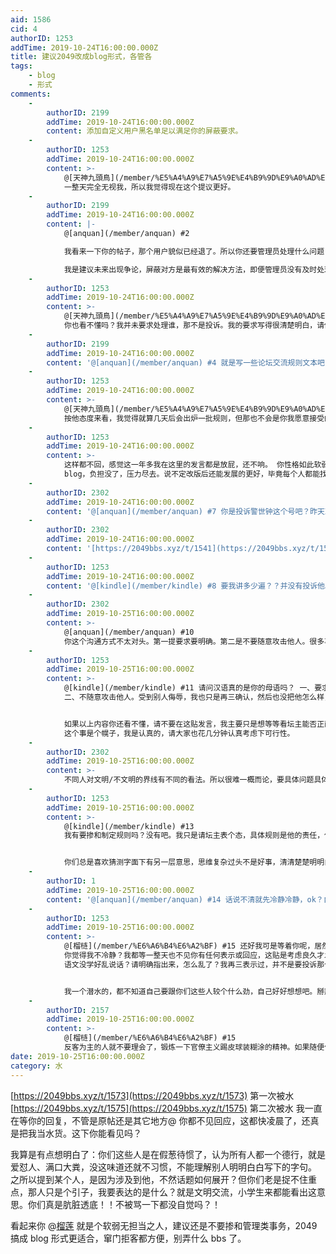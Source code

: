 ```yaml
---
aid: 1586
cid: 4
authorID: 1253
addTime: 2019-10-24T16:00:00.000Z
title: 建议2049改成blog形式，各管各
tags:
    - blog
    - 形式
comments:
    -
        authorID: 2199
        addTime: 2019-10-24T16:00:00.000Z
        content: 添加自定义用户黑名单足以满足你的屏蔽要求。
    -
        authorID: 1253
        addTime: 2019-10-24T16:00:00.000Z
        content: >-
            @[天神九頭鳥](/member/%E5%A4%A9%E7%A5%9E%E4%B9%9D%E9%A0%AD%E9%B3%A5) #1
            一整天完全无视我，所以我觉得现在这个提议更好。
    -
        authorID: 2199
        addTime: 2019-10-24T16:00:00.000Z
        content: |-
            @[anquan](/member/anquan) #2

            我看来一下你的帖子，那个用户貌似已经退了。所以你还要管理员处理什么问题？

            我是建议未来出现争论，屏蔽对方是最有效的解决方法，即便管理员没有及时处理，也能保护自己不收到进一步骚扰，之后顺手举报也可以。
    -
        authorID: 1253
        addTime: 2019-10-24T16:00:00.000Z
        content: >-
            @[天神九頭鳥](/member/%E5%A4%A9%E7%A5%9E%E4%B9%9D%E9%A0%AD%E9%B3%A5) #3
            你也看不懂吗？我并未要求处理谁，那不是投诉。我的要求写得很清楚明白，请他针对这种污秽的发言方式做出警告和限制，也就是广而告之要文明交流，不然就会有措施反制。
    -
        authorID: 2199
        addTime: 2019-10-24T16:00:00.000Z
        content: '@[anquan](/member/anquan) #4 就是写一些论坛交流规则文本吧，目前还没有制定。在此之前你只有耐心等待了。'
    -
        authorID: 1253
        addTime: 2019-10-24T16:00:00.000Z
        content: >-
            @[天神九頭鳥](/member/%E5%A4%A9%E7%A5%9E%E4%B9%9D%E9%A0%AD%E9%B3%A5) #5
            按他态度来看，我觉得就算几天后会出炉一批规则，但那也不会是你我愿意接受的。
    -
        authorID: 1253
        addTime: 2019-10-24T16:00:00.000Z
        content: >-
            这样都不回，感觉这一年多我在这里的发言都是放屁，还不响。 你性格如此软弱，真心建议改版成
            blog，负担没了，压力尽去。说不定改版后还能发展的更好，毕竟每个人都能找到去处，不用现在这样过于纠缠不休。
    -
        authorID: 2302
        addTime: 2019-10-24T16:00:00.000Z
        content: '@[anquan](/member/anquan) #7 你是投诉警世钟这个号吧？昨天就看到管理员警告他了。你可以自己搜一下相关帖子。'
    -
        authorID: 2302
        addTime: 2019-10-24T16:00:00.000Z
        content: '[https://2049bbs.xyz/t/1541](https://2049bbs.xyz/t/1541)'
    -
        authorID: 1253
        addTime: 2019-10-24T16:00:00.000Z
        content: '@[kindle](/member/kindle) #8 要我讲多少遍？？并没有投诉他。真是怀疑你们的母语是什么。'
    -
        authorID: 2302
        addTime: 2019-10-25T16:00:00.000Z
        content: >-
            @[anquan](/member/anquan) #10
            你这个沟通方式不太对头。第一提要求要明确。第二是不要随意攻击他人。很多事情都要协商谈判，不是闹情绪就能解决的。
    -
        authorID: 1253
        addTime: 2019-10-25T16:00:00.000Z
        content: >-
            @[kindle](/member/kindle) #11 请问汉语真的是你的母语吗？ 一、要求明确。就是要求坛主规范发言、文明交流。
            二、不随意攻击他人。受到别人侮辱，我也只是再三确认，然后也没把他怎么样，只是跟坛主描述了这是一种如何恶劣的行为。然而，坛主个性太软，不愿意发布文明交流的规范，我骂他一句怎么了？他自己都没发言。


            如果以上内容你还看不懂，请不要在这贴发言，我主要只是想等等看坛主能否正面回复。 另外，你们也不要觉得改 blog
            这个事是个幌子，我是认真的，请大家也花几分钟认真考虑下可行性。
    -
        authorID: 2302
        addTime: 2019-10-25T16:00:00.000Z
        content: >-
            不同人对文明/不文明的界线有不同的看法。所以很难一概而论，要具体问题具体分析。我认为受了冒犯的苦主自己举报比较合适。而且要具体明确说是那一条留言，不可泛泛而论。
    -
        authorID: 1253
        addTime: 2019-10-25T16:00:00.000Z
        content: >-
            @[kindle](/member/kindle) #13
            我有要掺和制定规则吗？没有吧。我只是请坛主表个态，具体规则是他的责任，但是没有任何回应。


            你们总是喜欢猜测字面下有另一层意思，思维复杂过头不是好事，清清楚楚明明白白的字句都理解不了。我所说的任何一句话都直白地表达出我的意思，描述也好，指责也罢，骂人也都不带拐弯的，就只是讽刺时可能有个别人还理解不了。
    -
        authorID: 1
        addTime: 2019-10-25T16:00:00.000Z
        content: '@[anquan](/member/anquan) #14 话说不清就先冷静冷静，ok？自己语文没学好就别乱说话。'
    -
        authorID: 1253
        addTime: 2019-10-25T16:00:00.000Z
        content: >-
            @[榴梿](/member/%E6%A6%B4%E6%A2%BF) #15 还好我可是等着你呢，居然这么晚才回复，但是这算个什么？
            你觉得我不冷静？我都等一整天也不见你有任何表示或回应，这贴是考虑良久才发的，观点也很清晰，如果有什么不对请直接指出来，不要用这种话语来敷衍。为表示愤怒我是骂了你一句，但你在意的不是我骂你吧，因为我说你软弱？
            语文没学好乱说话？请明确指出来，怎么乱了？我再三表示过，并不是要投诉那个侮辱我的人，诉求就是规范发言、文明交流，我反复给你们纠正过多少次？？我都懒得数了。


            我一个潜水的，都不知道自己要跟你们这些人较个什么劲，自己好好想想吧。掰掰了。
    -
        authorID: 2157
        addTime: 2019-10-25T16:00:00.000Z
        content: >-
            @[榴梿](/member/%E6%A6%B4%E6%A2%BF) #15
            反客为主的人就不要理会了，锻炼一下官僚主义踢皮球装糊涂的精神。如果随便什么人发泄一通，你都回复的话，恐怕不出三个月就会精神崩溃。
date: 2019-10-25T16:00:00.000Z
category: 水
---
```


[https://2049bbs.xyz/t/1573](https://2049bbs.xyz/t/1573) 第一次被水 [https://2049bbs.xyz/t/1575](https://2049bbs.xyz/t/1575) 第二次被水 我一直在等你的回复，不管是原帖还是其它地方@ 你都不见回应，这都快凌晨了，还真是把我当水货。这下你能看见吗？

我算是有点想明白了：你们这些人是在假葱待惯了，认为所有人都一个德行，就是爱怼人、满口大粪，没这味道还就不习惯，不能理解别人明明白白写下的字句。 之所以提到某个人，是因为涉及到他，不然话题如何展开？但你们老是捉不住重点，那人只是个引子，我要表达的是什么？就是文明交流，小学生来都能看出这意思。你们真是肮脏透底！！不被骂一下都没自觉吗？！

看起来你 @[榴莲](/member/%E6%A6%B4%E8%8E%B2) 就是个软弱无担当之人，建议还是不要掺和管理类事务，2049 搞成 blog 形式更适合，窜门拒客都方便，别弄什么 bbs 了。

